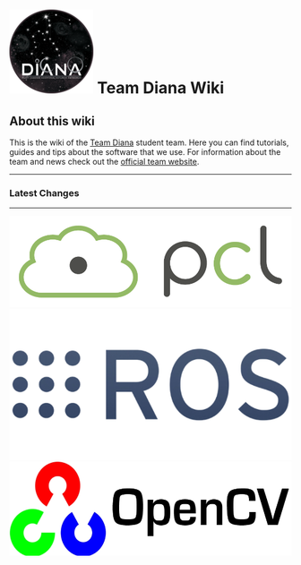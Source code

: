 # ![team-diana-logo](../uploads/team-diana-logo-150x150.png) Team Diana Wiki 


## About this wiki 

This is the wiki of the [Team Diana](http://teamdiana.org/) student team. Here you can find tutorials, guides and tips about the software that we use. 
For information about the team and news check out the [official team website](http://teamdiana.org/).  

---

### Latest Changes

<div id="latest-changes"> 

</div>

---

![pcl](uploads/pcl.png)
![ros](uploads/ros.png)
![opencv](uploads/opencv.jpg)


<script src="https://cdnjs.cloudflare.com/ajax/libs/mustache.js/2.3.0/mustache.js"></script>


<script src="./show_changes.js"></script>

<script type="template" id="progress_bar">
<div class="progress">
  <div id="load_progress_bar" class="progress-bar" role="progressbar" aria-valuenow="60" aria-valuemin="0" aria-valuemax="100" style="width: 60%;">
  </div>
</div>
</script>


<script type="template" id="simple">
  <h4> Last update: {{last_update_time}}</h4> 
  
	{{#changes}}
	<div class="panel panel-default">
    <div class="panel-heading"> <a href='{{url}}'> {{author}} (see commit on github) - {{time}} </a></div>
	 <ul class="list-group">
		  {{#files}}
				<li class="list-group-item">
						<span class="label label-success">{{additions}}</span>
						<span class="label label-warning">{{changes}}</span>
						<span class="label label-danger">{{deletions}}</span>
						<a href={{patch_url}}  aria-label="Left Align"> {{filename}}</a>
				</li>
		  {{/files}}
		</ul>

	</div>
	{{/changes}}
</script>
